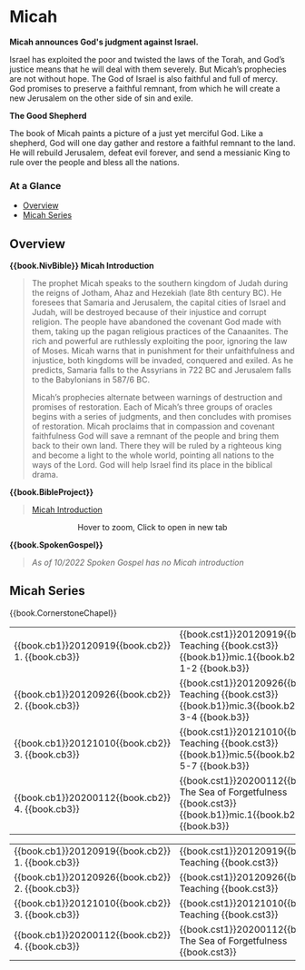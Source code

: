 # Micah

**Micah announces God's judgment against Israel.**

Israel has exploited the poor and twisted the laws of the Torah, and
God’s justice means that he will deal with them severely. But Micah’s
prophecies are not without hope. The God of Israel is also faithful
and full of mercy. God promises to preserve a faithful remnant, from
which he will create a new Jerusalem on the other side of sin and
exile.

**The Good Shepherd**

The book of Micah paints a picture of a just yet merciful God. Like a
shepherd, God will one day gather and restore a faithful remnant to
the land. He will rebuild Jerusalem, defeat evil forever, and send a
messianic King to rule over the people and bless all the nations.


### At a Glance

- [Overview](#overview)
- [Micah Series](#micah-series)


## Overview


**{{book.NivBible}} Micah Introduction**

> The prophet Micah speaks to the southern kingdom of Judah during the
> reigns of Jotham, Ahaz and Hezekiah (late 8th century BC). He foresees
> that Samaria and Jerusalem, the capital cities of Israel and Judah,
> will be destroyed because of their injustice and corrupt religion. The
> people have abandoned the covenant God made with them, taking up the
> pagan religious practices of the Canaanites. The rich and powerful are
> ruthlessly exploiting the poor, ignoring the law of Moses. Micah warns
> that in punishment for their unfaithfulness and injustice, both
> kingdoms will be invaded, conquered and exiled. As he predicts,
> Samaria falls to the Assyrians in 722 BC and Jerusalem falls to the
> Babylonians in 587/6 BC.
> 
> Micah’s prophecies alternate between warnings of destruction and
> promises of restoration. Each of Micah’s three groups of oracles
> begins with a series of judgments, and then concludes with promises of
> restoration. Micah proclaims that in compassion and covenant
> faithfulness God will save a remnant of the people and bring them back
> to their own land. There they will be ruled by a righteous king and
> become a light to the whole world, pointing all nations to the ways of
> the Lord. God will help Israel find its place in the biblical drama.


**{{book.BibleProject}}**

> [Micah Introduction](https://bibleproject.com/explore/video/micah/)

<center>
  <figure>
    <div id="Micah_BP"></div>
    <figcaption>Hover to zoom, Click to open in new tab</figcaption>
  </figure>
</center>
<script>
  fw.addZoomableImage('Micah_BP', 'Micah_BP.png', 75);
</script>


**{{book.SpokenGospel}}**

> _As of 10/2022 Spoken Gospel has no Micah introduction_


## Micah Series

{{book.CornerstoneChapel}}

<!-- MASTER: vertical layout for "cell phone" responsive show/hide -->
<div class="phone">
<table>

<tr><td> {{book.cb1}}20120919{{book.cb2}} 1. {{book.cb3}} </td><td> {{book.cst1}}20120919{{book.cst2}} Teaching                 {{book.cst3}} <br/> {{book.b1}}mic.1{{book.b2}} MICAH 1-2 {{book.b3}} </td><td> 09/19/2012 <br/>                                        </td>
<tr><td> {{book.cb1}}20120926{{book.cb2}} 2. {{book.cb3}} </td><td> {{book.cst1}}20120926{{book.cst2}} Teaching                 {{book.cst3}} <br/> {{book.b1}}mic.3{{book.b2}} MICAH 3-4 {{book.b3}} </td><td> 09/26/2012 <br/>                                        </td>
<tr><td> {{book.cb1}}20121010{{book.cb2}} 3. {{book.cb3}} </td><td> {{book.cst1}}20121010{{book.cst2}} Teaching                 {{book.cst3}} <br/> {{book.b1}}mic.5{{book.b2}} MICAH 5-7 {{book.b3}} </td><td> 10/10/2012 <br/>                                        </td>
<tr><td> {{book.cb1}}20200112{{book.cb2}} 4. {{book.cb3}} </td><td> {{book.cst1}}20200112{{book.cst2}} The Sea of Forgetfulness {{book.cst3}} <br/> {{book.b1}}mic.1{{book.b2}} MICAH     {{book.b3}} </td><td> 01/12/2020 <br/> {{book.csg1}}20200112.pdf{{book.csg2}} </td>

</table>
</div>

<!-- COPY: horizontal layout for "desktop/tablet" responsive show/hide (simply add 2 columns to header and replace TWO FROM <br/> TO </td><td> -->
<div class="desktop">
<table>

<tr><td> {{book.cb1}}20120919{{book.cb2}} 1. {{book.cb3}} </td><td> {{book.cst1}}20120919{{book.cst2}} Teaching                 {{book.cst3}} </td><td> {{book.b1}}mic.1{{book.b2}} MICAH 1-2 {{book.b3}} </td><td> 09/19/2012 </td><td>                                        </td>
<tr><td> {{book.cb1}}20120926{{book.cb2}} 2. {{book.cb3}} </td><td> {{book.cst1}}20120926{{book.cst2}} Teaching                 {{book.cst3}} </td><td> {{book.b1}}mic.3{{book.b2}} MICAH 3-4 {{book.b3}} </td><td> 09/26/2012 </td><td>                                        </td>
<tr><td> {{book.cb1}}20121010{{book.cb2}} 3. {{book.cb3}} </td><td> {{book.cst1}}20121010{{book.cst2}} Teaching                 {{book.cst3}} </td><td> {{book.b1}}mic.5{{book.b2}} MICAH 5-7 {{book.b3}} </td><td> 10/10/2012 </td><td>                                        </td>
<tr><td> {{book.cb1}}20200112{{book.cb2}} 4. {{book.cb3}} </td><td> {{book.cst1}}20200112{{book.cst2}} The Sea of Forgetfulness {{book.cst3}} </td><td> {{book.b1}}mic.1{{book.b2}} MICAH     {{book.b3}} </td><td> 01/12/2020 </td><td> {{book.csg1}}20200112.pdf{{book.csg2}} </td>

</table>
</div>
